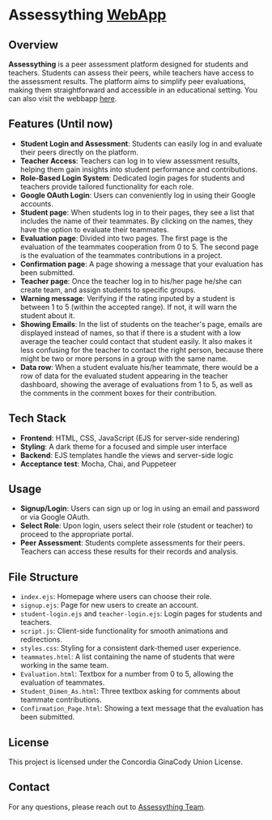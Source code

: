 # Assessything [WebApp](https://assessything.up.railway.app)

## Overview

**Assessything** is a peer assessment platform designed for students and teachers. Students can assess their peers, while teachers have access to the assessment results. The platform aims to simplify peer evaluations, making them straightforward and accessible in an educational setting. You can also visit the webbapp [here](https://assessything.up.railway.app).

## Features (Until now)

- **Student Login and Assessment**: Students can easily log in and evaluate their peers directly on the platform.
- **Teacher Access**: Teachers can log in to view assessment results, helping them gain insights into student performance and contributions.
- **Role-Based Login System**: Dedicated login pages for students and teachers provide tailored functionality for each role.
- **Google OAuth Login**: Users can conveniently log in using their Google accounts.
- **Student page**: When students log in to their pages, they see a list that includes the name of their teammates. By clicking on the names, they have the option to evaluate their teammates.
- **Evaluation page**: Divided into two pages. The first page is the evaluation of the teammates cooperation from 0 to 5. The second page is the evaluation of the teammates contributions in a project.
- **Confirmation page**: A page showing a message that your evaluation has been submitted.
- **Teacher page**: Once the teacher log in to his/her page he/she can create team, and assign students to specific groups.
- **Warning message**: Verifying if the rating inputed by a student is between 1 to 5 (within the accepted range). If not, it will warn the student about it.
- **Showing Emails**: In the list of students on the teacher's page, emails are displayed instead of names, so that if there is a student with a low average the teacher could contact that student easily. It also makes it less confusing for the teacher to contact the right person, because there might be two or more persons in a group with the same name.
- **Data row**: When a student evaluate his/her teammate, there would be a row of data for the evaluated student appearing in the teacher dashboard, showing the average of evaluations from 1 to 5, as well as the comments in the comment boxes for their contribution.


## Tech Stack

- **Frontend**: HTML, CSS, JavaScript (EJS for server-side rendering)
- **Styling**: A dark theme for a focused and simple user interface
- **Backend**: EJS templates handle the views and server-side logic
- **Acceptance test**: Mocha, Chai, and Puppeteer

## Usage

- **Signup/Login**: Users can sign up or log in using an email and password or via Google OAuth.
- **Select Role**: Upon login, users select their role (student or teacher) to proceed to the appropriate portal.
- **Peer Assessment**: Students complete assessments for their peers. Teachers can access these results for their records and analysis.

## File Structure

- `index.ejs`: Homepage where users can choose their role.
- `signup.ejs`: Page for new users to create an account.
- `student-login.ejs` and `teacher-login.ejs`: Login pages for students and teachers.
- `script.js`: Client-side functionality for smooth animations and redirections.
- `styles.css`: Styling for a consistent dark-themed user experience.
- `teammates.html`: A list containing the name of students that were working in the same team.
- `Evaluation.html`: Textbox for a number from 0 to 5, allowing the evaluation of teammates.
- `Student_Dimen_As.html`: Three textbox asking for comments about teammate contributions.
- `Confirmation_Page.html`: Showing a text message that the evaluation has been submitted.

## License

This project is licensed under the Concordia GinaCody Union License.

## Contact

For any questions, please reach out to [Assessything Team](mailto:p.hejazi@gmail.com).
